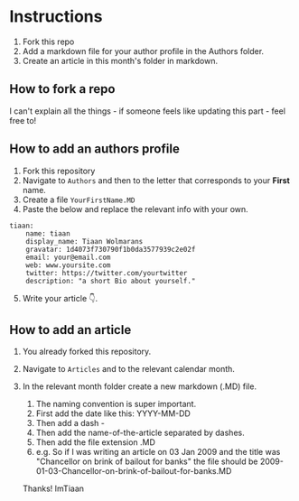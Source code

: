 # Instructions

1. Fork this repo
2. Add a markdown file for your author profile in the Authors folder. 
3. Create an article in this month's folder in markdown.

## How to fork a repo 
I can't explain all the things - if someone feels like updating this part - feel free to!

## How to add an authors profile

1. Fork this repository
2. Navigate to `Authors` and then to the letter that corresponds to your **First** name.
3. Create a file `YourFirstName.MD`
4. Paste the below and replace the relevant info with your own.
```
tiaan:
    name: tiaan
    display_name: Tiaan Wolmarans
    gravatar: 1d4073f730790f1b0da3577939c2e02f
    email: your@email.com
    web: www.yoursite.com
    twitter: https://twitter.com/yourtwitter
    description: "a short Bio about yourself."
```
5. Write your article 👇.

## How to add an article

1. You already forked this repository.
2. Navigate to `Articles` and to the relevant calendar month.
3. In the relevant month folder create a new markdown (.MD) file. 
    1. The naming convention is super important.
    2. First add the date like this: YYYY-MM-DD
    3. Then add a dash -
    4. Then add the name-of-the-article separated by dashes.
    5. Then add the file extension .MD
    6. e.g. So if I was writing an article on 03 Jan 2009 and the title was "Chancellor on brink of bailout for banks" the file should be 2009-01-03-Chancellor-on-brink-of-bailout-for-banks.MD
    
    
    
    Thanks!
ImTiaan